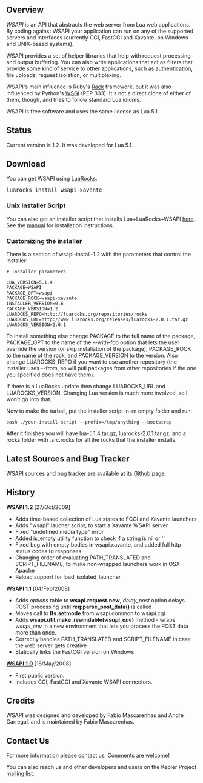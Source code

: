 ## Overview

*WSAPI* is an API that abstracts the web server from Lua web applications. By coding
against WSAPI your application can run on any of the supported servers and
interfaces (currently CGI, FastCGI and Xavante, on Windows and UNIX-based systems).

WSAPI provides a set of helper libraries that help with request processing
and output buffering. You can also write applications that act as filters that
provide some kind of service to other applications, such as authentication,
file uploads, request isolation, or multiplexing.

WSAPI's main influence is Ruby's [Rack](http://rack.rubyforge.org/) framework, but it was
also influenced by Python's [WSGI](http://wsgi.org/wsgi) (PEP 333). It's not a direct
clone of either of them, though, and tries to follow standard Lua idioms.

WSAPI is free software and uses the same license as Lua 5.1

## Status

Current version is 1.2. It was developed for Lua 5.1.

## Download

You can get WSAPI using [LuaRocks](http://luarocks.org):

<pre class="example">
luarocks install wsapi-xavante
</pre>

### Unix Installer Script

You can also get an installer script that installs Lua+LuaRocks+WSAPI 
[here](http://cloud.github.com/downloads/keplerproject/wsapi-install-1.2.0.tar.gz). See
the [manual](manual.html) for installation instructions.

### Customizing the installer

There is a section of wsapi-install-1.2 with the parameters that 
control the installer: 

    # Installer parameters 
    
    LUA_VERSION=5.1.4 
    PACKAGE=WSAPI 
    PACKAGE_OPT=wsapi 
    PACKAGE_ROCK=wsapi-xavante 
    INSTALLER_VERSION=0.6 
    PACKAGE_VERSION=1.2 
    LUAROCKS_REPO=http://luarocks.org/repositories/rocks
    LUAROCKS_URL=http://www.luarocks.org/releases/luarocks-2.0.1.tar.gz
    LUAROCKS_VERSION=2.0.1 

To install something else change PACKAGE to the full name of the 
package, PACKAGE\_OPT to the name of the --with-foo option that lets 
the user override the version (or skip installation of the package), 
PACKAGE\_ROCK to the name of the rock, and PACKAGE\_VERSION to the 
version. Also change LUAROCKS\_REPO if you want to use another 
repository (the installer uses --from, so will pull packages from 
other repositories if the one you specified does not have them). 

If there is a LuaRocks update then change LUAROCKS\_URL and 
LUAROCKS\_VERSION. Changing Lua version is much more involved, so I 
won't go into that. 

Now to make the tarball, put the installer script in an empty folder and run: 

    bash ./your-install-script --prefix=/tmp/anything --bootstrap 

After it finishes you will have lua-5.1.4.tar.gz, 
luarocks-2.0.1.tar.gz, and a rocks folder with .src.rocks for all the 
rocks that the installer installs. 

## Latest Sources and Bug Tracker

WSAPI sources and bug tracker are available at its [Github](http://github.com/keplerproject/wsapi/) page.

## History

**WSAPI 1.2** [27/Oct/2009]

* Adds time-based collection of Lua states to FCGI and Xavante launchers
* Adds "wsapi" laucher script, to start a Xavante WSAPI server
* Fixed "undefined media type" error
* Added is_empty utility function to check if a string is nil or ''
* Fixed bug with empty bodies in wsapi.xavante, and added full http status codes to responses 
* Changing order of evaluating PATH\_TRANSLATED and SCRIPT\_FILENAME, to make non-wrapped launchers work in OSX Apache
* Reload support for load\_isolated\_launcher

**WSAPI 1.1** [04/Feb/2009]

* Adds *options* table to **wsapi.request.new**, *delay_post* option delays
POST processing until **req:parse_post_data()** is called
* Moves call to **lfs.setmode** from wsapi.common to wsapi.cgi
* Adds **wsapi.util.make\_rewindable(*wsapi\_env*)** method - wraps *wsapi\_env* in a new
environment that lets you process the POST data more than once.
* Correctly handles PATH\_TRANSLATED and SCRIPT\_FILENAME in case the web server gets creative
* Statically links the FastCGI version on Windows

[**WSAPI 1.0**](http://wsapi.luaforge.net/1.0/) [18/May/2008]

* First public version.
* Includes CGI, FastCGI and Xavante WSAPI connectors.

## Credits

WSAPI was designed and developed by Fabio Mascarenhas and
Andr&eacute; Carregal, and is maintained by Fabio Mascarenhas.

## Contact Us

For more information please [contact us](mailto:info-NO-SPAM-THANKS@keplerproject.org).
Comments are welcome!

You can also reach us and other developers and users on the Kepler Project 
[mailing list](http://luaforge.net/mail/?group_id=104). 

